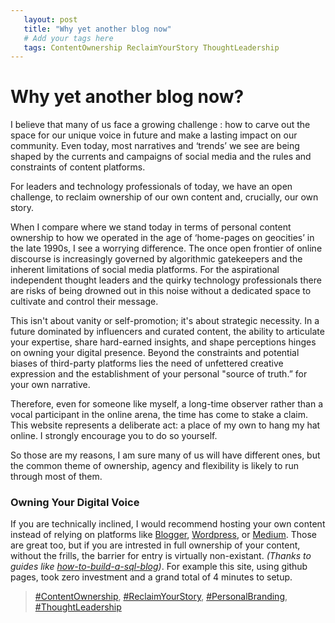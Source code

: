 ```yaml
---
   layout: post
   title: "Why yet another blog now"
   # Add your tags here
   tags: ContentOwnership ReclaimYourStory ThoughtLeadership
---
```

# Why yet another blog now?


I believe that many of us face a growing challenge : how to carve out the space for our unique voice in future and make a lasting impact on our community. Even today, most narratives and ‘trends’ we see are being shaped by the currents and campaigns of social media and the rules and constraints of content  platforms. 

For leaders and technology professionals of today, we have an open challenge, to reclaim ownership of our own content and, crucially, our own story.

When I compare where we stand today in terms of personal content ownership to how we operated in the age of ‘home-pages on geocities’ in the late 1990s, I see a worrying difference. 
The once open frontier of online discourse is increasingly governed by algorithmic gatekeepers and the inherent limitations of social media platforms. For the aspirational independent thought leaders and the quirky technology professionals there are risks of being drowned out in this noise without a dedicated space to cultivate and control their message.

This isn't  about vanity or self-promotion; it's about strategic necessity. In a future dominated by influencers and curated content, the ability to articulate your expertise, share hard-earned insights, and shape perceptions hinges on owning your digital presence. Beyond the constraints and potential biases of third-party platforms lies the need of unfettered creative expression and the establishment of your personal "source of truth.” for your own narrative.

Therefore, even for someone like myself, a long-time observer rather than a vocal participant in the online arena, the time has come to stake a claim. This website represents a deliberate act: a place of my own to hang my hat online. I strongly encourage you to do so yourself.  

So those are my reasons, I am sure many of us will have different ones, but the common theme of ownership, agency and flexibility is likely to run through most of them.


### Owning Your Digital Voice
If you are technically inclined, I would recommend hosting your own content instead of relying on platforms like [Blogger](https://www.blogger.com/), [Wordpress](https://wordpress.com/), or [Medium](). Those are great too, but if you are intrested in full ownership of your content, without the frills, the barrier for entry is virtually non-existant. *(Thanks to guides like [how-to-build-a-sql-blog](https://chadbaldwin.net/2021/03/14/how-to-build-a-sql-blog.html))*. For example this site, using github pages, took zero investment and a grand total of 4 minutes to setup.


> [#ContentOwnership](https://www.google.com/search?q=ContentOwnership), [#ReclaimYourStory](https://www.google.com/search?q=ReclaimYourStory), [#PersonalBranding](https://www.google.com/search?q=PersonalBranding), [#ThoughtLeadership](https://www.google.com/search?q=ThoughtLeadership)







